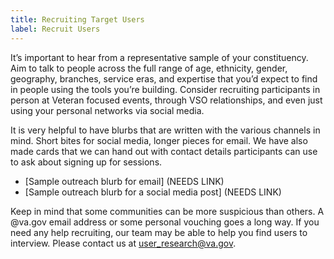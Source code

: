 ```yaml
---
title: Recruiting Target Users
label: Recruit Users
---
```

It’s important to hear from a representative sample of your constituency. Aim to talk to people across the full range of age, ethnicity, gender, geography, branches, service eras, and expertise that you’d expect to find in people using the tools you’re building. Consider recruiting participants in person at Veteran focused events, through VSO relationships, and even just using your personal networks via social media.

It is very helpful to have blurbs that are written with the various channels in mind. Short bites for social media, longer pieces for email. We have also made cards that we can hand out with contact details participants can use to ask about signing up for sessions.
- [Sample outreach blurb for email] (NEEDS LINK)
- [Sample outreach blurb for a social media post] (NEEDS LINK)

Keep in mind that some communities can be more suspicious than others. A @va.gov email address or some personal vouching goes a long way. If you need any help recruiting, our team may be able to help you find users to interview. Please contact us at user_research@va.gov.

